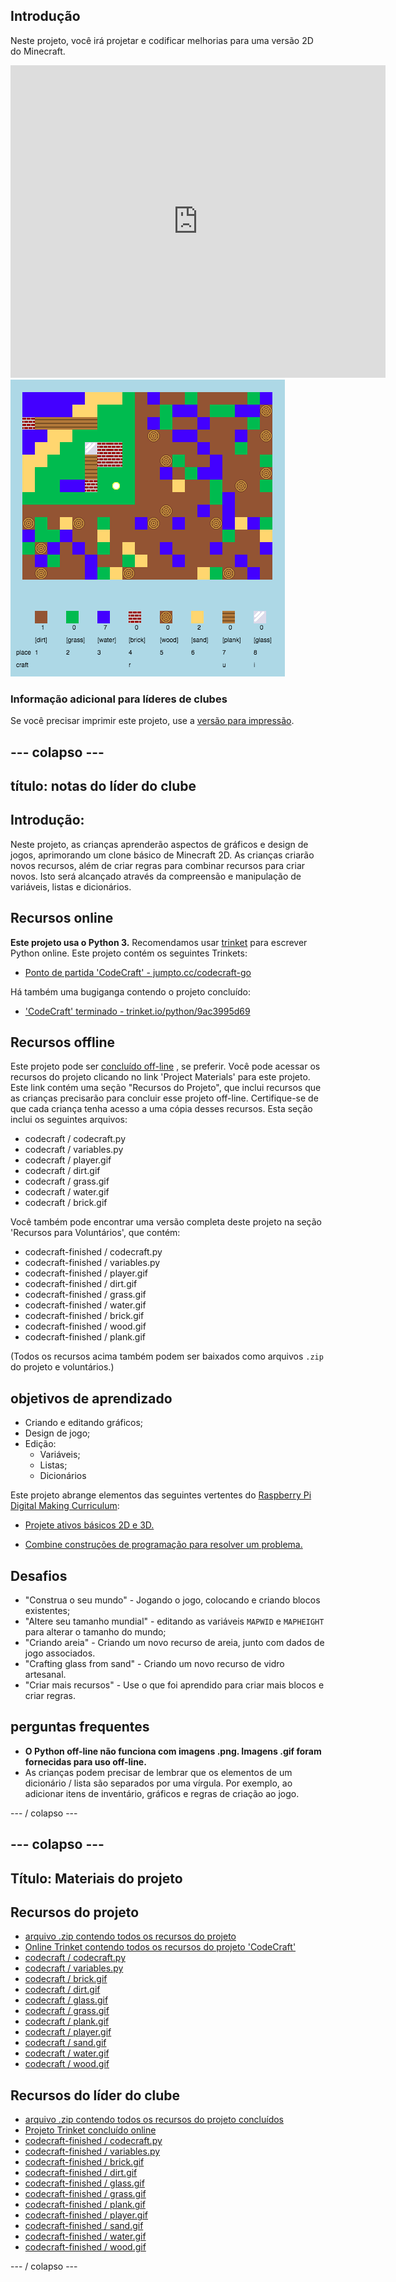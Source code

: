 ## Introdução

Neste projeto, você irá projetar e codificar melhorias para uma versão 2D do Minecraft.

<div class="trinket">
  <iframe src="https://trinket.io/embed/python/9ac3995d69?outputOnly=true&start=result" width="600" height="500" frameborder="0" marginwidth="0" marginheight="0" allowfullscreen>
  </iframe>
  <img src="images/craft-finished.png">
</div>

### Informação adicional para líderes de clubes

Se você precisar imprimir este projeto, use a [versão para impressão](https://projects.raspberrypi.org/en/projects/codecraft/print).

## \--- colapso \---

## título: notas do líder do clube

## Introdução:

Neste projeto, as crianças aprenderão aspectos de gráficos e design de jogos, aprimorando um clone básico de Minecraft 2D. As crianças criarão novos recursos, além de criar regras para combinar recursos para criar novos. Isto será alcançado através da compreensão e manipulação de variáveis, listas e dicionários.

## Recursos online

**Este projeto usa o Python 3.** Recomendamos usar [trinket](https://trinket.io/) para escrever Python online. Este projeto contém os seguintes Trinkets:

+ [Ponto de partida 'CodeCraft' - jumpto.cc/codecraft-go](http://jumpto.cc/codecraft-go)

Há também uma bugiganga contendo o projeto concluído:

+ ['CodeCraft' terminado - trinket.io/python/9ac3995d69](https://trinket.io/python/9ac3995d69)

## Recursos offline

Este projeto pode ser [concluído off-line](https://www.codeclubprojects.org/en-GB/resources/python-working-offline/) , se preferir. Você pode acessar os recursos do projeto clicando no link 'Project Materials' para este projeto. Este link contém uma seção "Recursos do Projeto", que inclui recursos que as crianças precisarão para concluir esse projeto off-line. Certifique-se de que cada criança tenha acesso a uma cópia desses recursos. Esta seção inclui os seguintes arquivos:

+ codecraft / codecraft.py
+ codecraft / variables.py
+ codecraft / player.gif
+ codecraft / dirt.gif
+ codecraft / grass.gif
+ codecraft / water.gif
+ codecraft / brick.gif

Você também pode encontrar uma versão completa deste projeto na seção 'Recursos para Voluntários', que contém:

+ codecraft-finished / codecraft.py
+ codecraft-finished / variables.py
+ codecraft-finished / player.gif
+ codecraft-finished / dirt.gif
+ codecraft-finished / grass.gif
+ codecraft-finished / water.gif
+ codecraft-finished / brick.gif
+ codecraft-finished / wood.gif
+ codecraft-finished / plank.gif

(Todos os recursos acima também podem ser baixados como arquivos `.zip` do projeto e voluntários.)

## objetivos de aprendizado

+ Criando e editando gráficos;
+ Design de jogo;
+ Edição: 
    + Variáveis;
    + Listas;
    + Dicionários

Este projeto abrange elementos das seguintes vertentes do [Raspberry Pi Digital Making Curriculum](http://rpf.io/curriculum):

+ [Projete ativos básicos 2D e 3D.](https://www.raspberrypi.org/curriculum/design/creator)

+ [Combine construções de programação para resolver um problema.](https://www.raspberrypi.org/curriculum/programming/builder)

## Desafios

+ "Construa o seu mundo" - Jogando o jogo, colocando e criando blocos existentes;
+ "Altere seu tamanho mundial" - editando as variáveis ​​ `MAPWID` e `MAPHEIGHT` para alterar o tamanho do mundo;
+ "Criando areia" - Criando um novo recurso de areia, junto com dados de jogo associados.
+ "Crafting glass from sand" - Criando um novo recurso de vidro artesanal.
+ "Criar mais recursos" - Use o que foi aprendido para criar mais blocos e criar regras.

## perguntas frequentes

+ **O Python off-line não funciona com imagens .png. Imagens .gif foram fornecidas para uso off-line.**
+ As crianças podem precisar de lembrar que os elementos de um dicionário / lista são separados por uma vírgula. Por exemplo, ao adicionar itens de inventário, gráficos e regras de criação ao jogo.

\--- / colapso \---

## \--- colapso \---

## Título: Materiais do projeto

## Recursos do projeto

+ [arquivo .zip contendo todos os recursos do projeto](resources/codecraft-project-resources.zip)
+ [Online Trinket contendo todos os recursos do projeto 'CodeCraft'](http://jumpto.cc/codecraft-go)
+ [codecraft / codecraft.py](resources/codecraft-codecraft.py)
+ [codecraft / variables.py](resources/codecraft-variables.py)
+ [codecraft / brick.gif](resources/codecraft-brick.gif)
+ [codecraft / dirt.gif](resources/codecraft-dirt.gif)
+ [codecraft / glass.gif](resources/codecraft-glass.gif)
+ [codecraft / grass.gif](resources/codecraft-grass.gif)
+ [codecraft / plank.gif](resources/codecraft-plank.gif)
+ [codecraft / player.gif](resources/codecraft-player.gif)
+ [codecraft / sand.gif](resources/codecraft-sand.gif)
+ [codecraft / water.gif](resources/codecraft-water.gif)
+ [codecraft / wood.gif](resources/codecraft-wood.gif)

## Recursos do líder do clube

+ [arquivo .zip contendo todos os recursos do projeto concluídos](resources/codecraft-volunteer-resources.zip)
+ [Projeto Trinket concluído online](https://trinket.io/python/9ac3995d69)
+ [codecraft-finished / codecraft.py](resources/codecraft-finished-codecraft.py)
+ [codecraft-finished / variables.py](resources/codecraft-finished-variables.py)
+ [codecraft-finished / brick.gif](resources/codecraft-finished-brick.gif)
+ [codecraft-finished / dirt.gif](resources/codecraft-finished-dirt.gif)
+ [codecraft-finished / glass.gif](resources/codecraft-finished-glass.gif)
+ [codecraft-finished / grass.gif](resources/codecraft-finished-grass.gif)
+ [codecraft-finished / plank.gif](resources/codecraft-finished-plank.gif)
+ [codecraft-finished / player.gif](resources/codecraft-finished-player.gif)
+ [codecraft-finished / sand.gif](resources/codecraft-finished-sand.gif)
+ [codecraft-finished / water.gif](resources/codecraft-finished-water.gif)
+ [codecraft-finished / wood.gif](resources/codecraft-finished-wood.gif)

\--- / colapso \---
